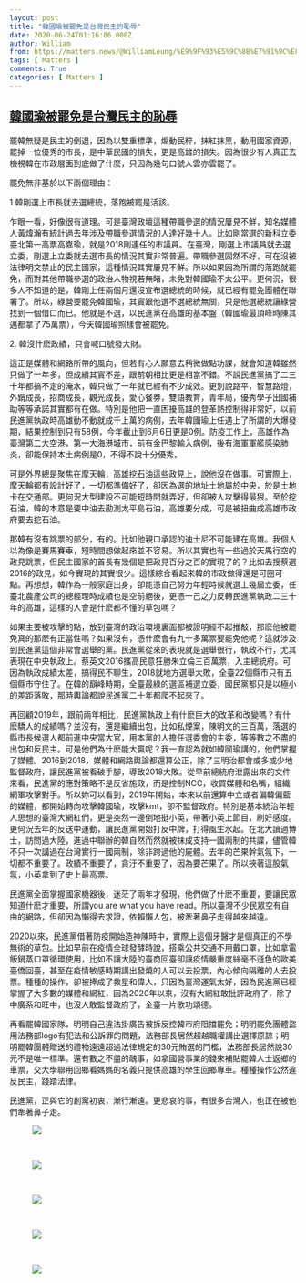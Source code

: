 ```yaml
---
layout: post
title: "韓國瑜被罷免是台灣民主的恥辱"
date: 2020-06-24T01:16:06.000Z
author: William
from: https://matters.news/@WilliamLeung/%E9%9F%93%E5%9C%8B%E7%91%9C%E8%A2%AB%E7%BD%B7%E5%85%8D%E6%98%AF%E5%8F%B0%E7%81%A3%E6%B0%91%E4%B8%BB%E7%9A%84%E6%81%A5%E8%BE%B1-bafybeihvbcd3yctpomac6ga3w22yyv3vbkvmuqbk6hv36e4qzs7a4jctgy
tags: [ Matters ]
comments: True
categories: [ Matters ]
---
```

<!--1592961366000-->
[韓國瑜被罷免是台灣民主的恥辱](https://matters.news/@WilliamLeung/%E9%9F%93%E5%9C%8B%E7%91%9C%E8%A2%AB%E7%BD%B7%E5%85%8D%E6%98%AF%E5%8F%B0%E7%81%A3%E6%B0%91%E4%B8%BB%E7%9A%84%E6%81%A5%E8%BE%B1-bafybeihvbcd3yctpomac6ga3w22yyv3vbkvmuqbk6hv36e4qzs7a4jctgy)
------

<div>
<p>罷韓無疑是民主的倒退，因為以雙重標準，煽動民粹，抹紅抹黑，動用國家資源，罷掉一位優秀的市長，是中華民國的損失，更是高雄的損失。因為很少有人真正去檢視韓在市政層面到底做了什麼，只因為幾句口號人雲亦雲罷了。</p><p>罷免無非基於以下兩個理由：</p><p>1 韓剛選上市長就去選總統，落跑被罷是活該。</p><p>乍眼一看，好像很有道理。可是臺灣政壇這種帶職參選的情況屢見不鮮，知名媒體人黃煒瀚有統計過去年涉及帶職參選情況的人達好幾十人。比如剛當選的新科立委臺北第一高票高嘉瑜，就是2018剛連任的市議員。在臺灣，剛選上市議員就去選立委，剛選上立委就去選市長的情況其實非常普遍。帶職參選固然不好，可在沒被法律明文禁止的民主國家，這種情況其實屢見不鮮。所以如果因為所謂的落跑就罷免，而對其他帶職參選的政治人物視若無睹，未免對韓國瑜不太公平。更何況，很多人不知道的是，韓剛上任兩個月還沒宣布選總統的時候，就已經有罷免團體在聯署了。所以，綠營要罷免韓國瑜，其實跟他選不選總統無關，只是他選總統讓綠營找到一個借口而已。他就是不選，以民進黨在高雄的基本盤（韓國瑜最頂峰時陳其邁都拿了75萬票），今天韓國瑜照樣會被罷免。</p><p>2. 韓沒什麽政績，只會喊口號發大財。</p><p>這正是媒體和網路所帶的風向，但若有心人願意去稍微做點功課，就會知道韓雖然只做了一年多，但成績其實不差，跟前朝相比更是相當不錯。不說民進黨搞了二三十年都搞不定的淹水，韓只做了一年就已經有不少成效。更別說路平，智慧路燈，外銷成長，招商成長，觀光成長，愛心餐劵，雙語教育，青年局，優秀學子出國補助等等承諾其實都有在做。特別是他把一直困擾高雄的登革熱控制得非常好，以前民進黨執政時高雄動不動就成千上萬的病例，去年韓國瑜上任遇上了所謂的大爆發期，結果控制到只有58例，今年截止到6月6日更是0例。防疫工作上，高雄作為臺灣第二大空港，第一大海港城市，前有金巴黎輸入病例，後有海軍軍艦感染肺炎，卻能保持本土病例是0，不得不說十分優秀。</p><p>可是外界總是聚焦在摩天輪，高雄挖石油這些政見上，說他沒在做事。可實際上，摩天輪都有設計好了，一切都準備好了，卻因為選的地址土地屬於中央，於是土地卡在交通部。更何況大型建設不可能短時間就弄好，但卻被人攻擊得最狠。至於挖石油，韓的本意是要中油去勘測太平島石油，高雄要分成，可是被扭曲成高雄市政府要去挖石油。</p><p>那韓有沒有跳票的部分，有的。比如他親口承認的迪士尼不可能建在高雄。我個人以為像是賽馬賽車，短時間想做起來並不容易。所以其實也有一些過於天馬行空的政見跳票，但民主國家的首長有幾個是把政見百分之百的實現了的？比如去搜蔡選2016的政見，如今實現的其實很少。這樣綜合看起來韓的市政做得還是可圈可點。再想想，韓作為一般家庭出身，卻能憑自己努力年輕時候就選上幾屆立委，任臺北農產公司的總經理時成績也是空前絕後，更憑一己之力反轉民進黨執政二三十年的高雄，這樣的人會是什麽都不懂的草包嗎？</p><p>如果主要被攻擊的點，放到臺灣的政治環境裏面都被證明經不起推敲，那麽他被罷免真的那麽有正當性嗎？如果沒有，憑什麽會有九十多萬票要罷免他呢？這就涉及到民進黨這個非常會選舉的黨。民進黨從來的表現就是選舉很行，執政不行，尤其表現在中央執政上。蔡英文2016攜高民意狂勝朱立倫三百萬票，入主總統府。可因為執政成績太差，搞得民不聊生，2018就地方選舉大敗，全臺22個縣市只有五個縣市守住了。在韓的巔峰時期，全臺最綠的選區補選立委，國民黨都只是以極小的差距落敗，那時輿論都說民進黨二十年都爬不起來了。</p><p>再回顧2019年，跟前兩年相比，民進黨執政上有什麽巨大的改革和改變嗎？有什麽驕人的成績嗎？並沒有，還是繼續出包，比如私煙案，陳明文的三百萬，落選的縣市長候選人都前進中央當大官，用本黨的人擔任選委會的主委，等等數之不盡的出包和反民主。可是他們為什麽能大贏呢？我一直認為就如韓國瑜講的，他們掌握了媒體。2016到2018，媒體和網路輿論都還算公正，除了三明治都會或多或少地監督政府，讓民進黨被看破手腳，導致2018大敗。從早前總統府泄露出來的文件來看，民進黨的應對策略不是反省施政，而是控制NCC，收買媒體和名嘴，組織網軍攻擊對手。所以妳可以看到，2019年開始，本來以前還算中立或者偏韓偏藍的媒體，都開始轉向攻擊韓國瑜，攻擊kmt，卻不監督政府。特別是基本統治年輕人思想的臺灣大網紅們，更是突然一邊倒地挺小英，帶著小英上節目，刷好感度。更何況去年的反送中運動，讓民進黨開始打反中牌，打得風生水起。在北大讀過博士，訪問過大陸，進過中聯辦的韓自然而然就被抹成支持一國兩制的共諜，儘管韓不只一次講過在台灣實行一國兩制，除非跨過他的屍體。去年的芒果幹氣氛下，一切都不重要了。政績不重要了，貪汙不重要了，因為要芒果了。所以挾著這股氣氛，小英拿到了史上最高票。</p><p>民進黨全面掌握國家機器後，迷茫了兩年才發現，他們做了什麽不重要，要讓民眾知道什麽才重要，所謂you are what you have read。所以臺灣不少民眾空有自由的網路，但卻因為懶得去求證，依賴懶人包，被牽著鼻子走得越來越遠。</p><p>2020以來，民進黨借著防疫開始造神陳時中，實際上這個牙醫才是個真正的不學無術的草包。比如早前在疫情全球發酵時說，搭乘公共交通不用戴口罩，比如拿電飯鍋蒸口罩循環使用，比如不讓大陸的臺商回臺卻讓疫情嚴重度絲毫不遜色的歐美臺僑回臺，甚至在疫情敏感時期講出發燒的人可以去投票，內心傾向隔離的人去投票。種種的操作，卻被捧成了救星和偉人，只因為臺灣運氣太好，因為民進黨已經掌握了大多數的媒體和網紅，因為2020年以來，沒有大網紅敢批評政府了，除了中廣系和旺中，也沒人敢監督政府了，全臺一片歌功頌德。</p><p>再看罷韓國家隊，明明自己違法掛廣告被拆反控韓市府阻擋罷免；明明罷免團體盜用法務部logo有犯法和公訴罪的問題，法務部長居然超越職權講出選擇原諒；明明罷韓團體贈送的禮物遠遠超過法律規定的30元賄選的門檻，法務部長居然說30元不是唯一標準。還有數之不盡的醜事，如拿國營事業的錢來補貼罷韓人士返鄉的車票，交大學聯用回鄉看媽媽的名義只提供高雄的學生回鄉專車。種種操作公然違反民主，踐踏法律。</p><p>民進黨，正與它的創黨初衷，漸行漸遠。更悲哀的事，有很多台灣人，也正在被他們牽著鼻子走。</p><figure class="image"><img src="https://assets.matters.news/embed/8954ba89-444f-4f80-b71e-e69cc23a7b9e.jpeg" referrerpolicy="no-referrer"><figcaption></figcaption></figure><p><br class="smart"></p><figure class="image"><img src="https://assets.matters.news/embed/0717e4e1-06ed-4ab1-9a3b-4ca1fa07a02c.gif" referrerpolicy="no-referrer"><figcaption></figcaption></figure><p><br class="smart"></p><figure class="image"><img src="https://assets.matters.news/embed/f9495b87-2ee3-49b8-9f42-4ae4fe12d70d.gif" referrerpolicy="no-referrer"><figcaption></figcaption></figure><p><br class="smart"></p><figure class="image"><img src="https://assets.matters.news/embed/2f5ff72f-6a7e-4b4b-a504-22b6dfcd1d1c.gif" referrerpolicy="no-referrer"><figcaption></figcaption></figure><p><br class="smart"></p><figure class="image"><img src="https://assets.matters.news/embed/e8346d45-30ee-4ef5-b758-37ed6f368f91.gif" referrerpolicy="no-referrer"><figcaption></figcaption></figure><p><br class="smart"></p>
</div>
